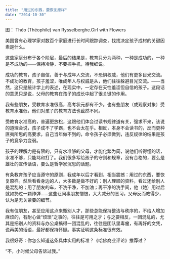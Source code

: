```yaml
---
title: "用过的东西，要恢复原样"
date: "2014-10-30"
---
```


图： Théo (Théophile) van Rysselberghe.Girl with Flowers

美国曾有心理学家对数百个家庭进行长时间跟踪调查，找找决定孩子成材的关键因素是什么。

这些家庭分布于各个阶层，最后的结果是，教育只分为两种，一种是成功的，一种是不成功的——保持冷静，不要摔手机，待我细说。

成功的教育，孩子自信，善于与成年人交流，不恐惧权威，他们有更多目光交流。不成功的教育，孩子羞涩，唯成年人与权威是从，他们往往躲避目光交流。——当然，这只是统计学上的表述，在现实中，一定存在天性羞涩但自信的孩子。这段话的意思只是说，父母的教育在孩子的成长中起了很关键的作用。

我有些朋友，受教育水准很高，高考状元都有不少。也有些朋友（或观察对象）受教育水准低，他们对孩子的教育方法也截然不同。  

受教育水准高的，普遍更放松，这跟他们体会过读书规律道有关，强求不来，该说的道理会说，孩子成不了学霸，也不会太在乎。相反，本身不会读书的，反而更种匪夷所思的高要求，自己当年做不到的，命令孩子必须做到，违反规律的结果是孩子的竞争力变弱。

孩子的理解力是有限的，只有水准够的父母，才能化繁为简，说他们听得懂的话，水准不够，只能骂和打了。我们很多写给孩子的守则和规章，没有合格的，要么是雄壮的宣传话语，要么是哲学家沉思的话题。  

有条教育孩子应当遵守的原则，我成年以后才看到，相当震撼：用过的东西，要恢复原样。然后看看身边的人，大多数是做不好的：别人理顺的资料，看过还给别人是混乱的；用了朋友的车，不洗干净，不加油；再干净的洗手间，他（她）用过后就如扔过一颗炸弹……这些让同事朋友憎恨，大大减分的恶习，父母反而教得少，认为是无关紧要的细节。

我有位朋友，甚至应用这点来甄别人才，那些总能保持整洁与秩序的，不给人增加麻烦的，有耐心做“烦琐”之事的，往往是可用之才；与之要相反，一团混乱的，尤其是把别人的资料与办公桌搞得一团混乱的，往往是团队里毒瘤，有再好的文凭，说再美的话语，最好都保持怀疑。事实证明这条标准很有效。

我很好奇：你怎么知道这条具体实用的标准？《哈佛商业评论》推荐过？

“不，小时候父母告诉过我。”
